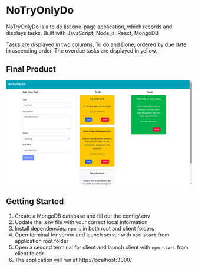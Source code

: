 # NoTryOnlyDo

NoTryOnlyDo is a to do list one-page application, which records and displays tasks.
Built with JavaScript, Node.js, React, MongoDB

Tasks are displayed in two columns, To do and Done, ordered by due date in ascending order. The overdue tasks are displayed in yellow.

## Final Product

!["Screenshot of NoTryOnlyDo home page"](https://github.com/geoerika/NoTryOnlyDo/blob/master/docs/Screenshot%20fo%20NoTryOnlyDo%20app%20home%20page.png)

## Getting Started

1. Create a MongoDB database and fill out the config/.env
2. Update the .env file with your correct local information
3. Install dependencies: `npm i` in both root and client folders
4. Open terminal for server and launch server with `npm start` from application root folder
5. Open a second terminal for client and launch client with `npm start` from client foledr
6. The application will run at http://localhost:3000/
